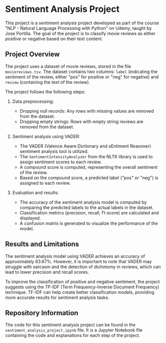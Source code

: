 # Sentiment Analysis Project

This project is a sentiment analysis project developed as part of the course "NLP - Natural Language Processing with Python" on Udemy, taught by Jose Portilla. The goal of the project is to classify movie reviews as either positive or negative based on their text content.

## Project Overview

The project uses a dataset of movie reviews, stored in the file `moviereviews.tsv`. The dataset contains two columns: `label` (indicating the sentiment of the review, either "pos" for positive or "neg" for negative) and `review` (containing the text of the review).

The project follows the following steps:

1. Data preprocessing:
   - Dropping null records: Any rows with missing values are removed from the dataset.
   - Dropping empty strings: Rows with empty string reviews are removed from the dataset.

2. Sentiment analysis using VADER:
   - The VADER (Valence Aware Dictionary and sEntiment Reasoner) sentiment analysis tool is utilized.
   - The `SentimentIntensityAnalyzer` from the NLTK library is used to assign sentiment scores to each review.
   - A compound score is computed, representing the overall sentiment of the review.
   - Based on the compound score, a predicted label ("pos" or "neg") is assigned to each review.

3. Evaluation and results:
   - The accuracy of the sentiment analysis model is computed by comparing the predicted labels to the actual labels in the dataset.
   - Classification metrics (precision, recall, f1-score) are calculated and displayed.
   - A confusion matrix is generated to visualize the performance of the model.

## Results and Limitations

The sentiment analysis model using VADER achieves an accuracy of approximately 63.67%. However, it is important to note that VADER may struggle with sarcasm and the detection of dichotomy in reviews, which can lead to lower precision and recall scores.

To improve the classification of positive and negative sentiment, the project suggests using the TF-IDF (Term Frequency-Inverse Document Frequency) technique. TF-IDF can help create better classification models, providing more accurate results for sentiment analysis tasks.

## Repository Information

The code for this sentiment analysis project can be found in the `sentiment_analysis_project.ipynb` file. It is a Jupyter Notebook file containing the code and explanations for each step of the project.

